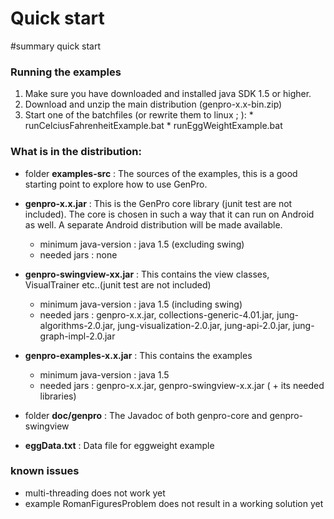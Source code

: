 # Quick start #
#summary quick start

### Running the examples ###
  1. Make sure you have downloaded and installed java SDK 1.5 or higher.
  1. Download and unzip the main distribution (genpro-x.x-bin.zip)
  1. Start one of the batchfiles (or rewrite them to linux ; ):
    * runCelciusFahrenheitExample.bat
    * runEggWeightExample.bat


### What is in the distribution: ###
- folder **examples-src** : The sources of the examples, this is a good starting point to explore how to use GenPro.

- **genpro-x.x.jar** : This is the GenPro core library (junit test are not included). The core is chosen in such a way that it can run on Android as well. A separate Android distribution will be made available.
  * minimum java-version :  java 1.5 (excluding swing)
  * needed jars    :  none

- **genpro-swingview-xx.jar** : This contains the view classes, VisualTrainer etc..(junit test are not included)
  * minimum java-version :  java 1.5 (including swing)
  * needed jars     :  genpro-x.x.jar, collections-generic-4.01.jar, jung-algorithms-2.0.jar, jung-visualization-2.0.jar, jung-api-2.0.jar, jung-graph-impl-2.0.jar

- **genpro-examples-x.x.jar** : This contains the examples
  * minimum java-version :  java 1.5
  * needed jars     :  genpro-x.x.jar, genpro-swingview-x.x.jar ( + its needed libraries)

- folder **doc/genpro** : The Javadoc of both genpro-core and genpro-swingview

- **eggData.txt** : Data file for eggweight example


### known issues ###
  * multi-threading does not work yet
  * example RomanFiguresProblem does not result in a working solution yet